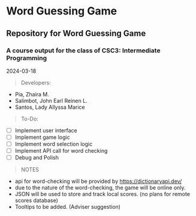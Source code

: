 # Word Guessing Game
## Repository for Word Guessing Game 
### A course output for the class of CSC3: Intermediate Programming


2024-03-18

> Developers:
 - Pia, Zhaira M.
 - Salimbot, John Earl Reinen L.
 - Santos, Lady Allyssa Marice

> To-Do:
- [ ] Implement user interface
- [ ] Implement game logic
- [ ] Implement word selection logic
- [ ] Implement API call for word checking
- [ ] Debug and Polish

> NOTES
- api for word-checking will be provided by https://dictionaryapi.dev/
- due to the nature of the word-checking, the game will be online only.
- JSON will be used to store and track local scores. (no plans for remote scores database)
- Tooltips to be added. (Adviser suggestion)